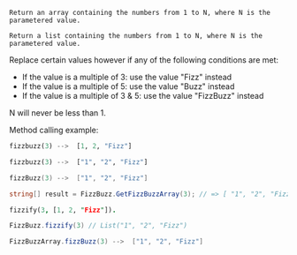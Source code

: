 ~~~if-not:scala
Return an array containing the numbers from 1 to N, where N is the parametered value.
~~~

~~~if:scala
Return a list containing the numbers from 1 to N, where N is the parametered value.
~~~

Replace certain values however if any of the following conditions are met:
* If the value is a multiple of 3: use the value "Fizz" instead
* If the value is a multiple of 5: use the value "Buzz" instead
* If the value is a multiple of 3 & 5: use the value "FizzBuzz" instead

N will never be less than 1.

Method calling example:
```python
fizzbuzz(3) -->  [1, 2, "Fizz"]
```
```haskell
fizzbuzz(3) -->  ["1", "2", "Fizz"]
```
```kotlin
fizzBuzz(3) -->  ["1", "2", "Fizz"]
```
```csharp
string[] result = FizzBuzz.GetFizzBuzzArray(3); // => [ "1", "2", "Fizz" ]
```
```prolog
fizzify(3, [1, 2, "Fizz"]).
```
```scala
FizzBuzz.fizzify(3) // List("1", "2", "Fizz")
```
```java
FizzBuzzArray.fizzBuzz(3) -->  ["1", "2", "Fizz"]
```
